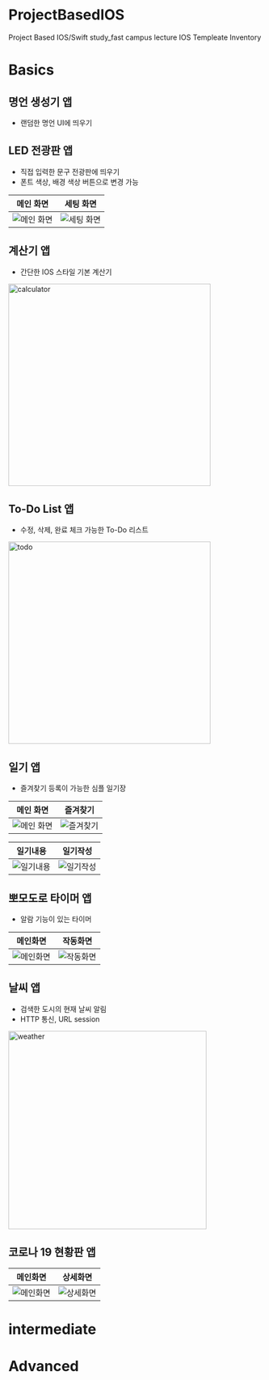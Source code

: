 # ProjectBasedIOS
Project Based IOS/Swift study_fast campus lecture 
IOS Templeate Inventory

# Basics
## 명언 생성기 앱
- 랜덤한 명언 UI에 띄우기

## LED 전광판 앱
- 직접 입력한 문구 전광판에 띄우기
- 폰트 색상, 배경 색상 버튼으로 변경 가능


|메인 화면|세팅 화면|
|:-:|:-:|
|![메인 화면](https://user-images.githubusercontent.com/54619996/157432036-4e218885-336d-4f6f-8d9a-1c63a4d643df.png?w=400)|![세팅 화면](https://user-images.githubusercontent.com/54619996/157432206-860d4527-9148-422d-bc96-861ec9dbd10c.png?w=400)|

## 계산기 앱
- 간단한 IOS 스타일 기본 계산기

<img width="400" alt="calculator" src="https://user-images.githubusercontent.com/54619996/157433278-d803100e-90a2-42cb-8c0e-060849161dcc.png">


## To-Do List 앱
- 수정, 삭제, 완료 체크 가능한 To-Do 리스트 

<img width="400" alt="todo" src="https://user-images.githubusercontent.com/54619996/157433623-fdf6beab-e8a8-480e-b875-3aafcb4f8f1e.png">

## 일기 앱
- 즐겨찾기 등록이 가능한 심플 일기장

|메인 화면|즐겨찾기|
|:-:|:-:|
|![메인 화면](https://user-images.githubusercontent.com/54619996/157433830-f02822fc-62a4-4528-911a-8e59e7a6fd17.png?w=400)|![즐겨찾기](https://user-images.githubusercontent.com/54619996/157433932-3a070925-b630-4b1b-a0ba-51629a47df2f.png?w=400)|

|일기내용|일기작성|
|:-:|:-:|
|![일기내용](https://user-images.githubusercontent.com/54619996/157434132-8383a1a1-432d-4c92-834a-ef6d16f8a0df.png?w=400)|![일기작성](https://user-images.githubusercontent.com/54619996/157434141-b4144b23-368c-4b81-8c1f-ab1ec203be66.png?w=400)|

## 뽀모도로 타이머 앱
- 알람 기능이 있는 타이머

|메인화면|작동화면|
|:-:|:-:|
|![메인화면](https://user-images.githubusercontent.com/54619996/157434472-21521747-adc3-4575-9b8c-9bf00e493a75.png?w=400)|![작동화면](https://user-images.githubusercontent.com/54619996/157434483-8fa8bb2d-59dd-4909-9128-1242bdd7a23d.png?w=400)|

## 날씨 앱
- 검색한 도시의 현재 날씨 알림
- HTTP 통신, URL session

<img width="392" alt="weather" src="https://user-images.githubusercontent.com/54619996/157434585-dfdf4a36-81bd-463e-a78e-479d485d634e.png">

## 코로나 19 현황판 앱

|메인화면|상세화면|
|:-:|:-:|
|![메인화면](https://user-images.githubusercontent.com/54619996/157434782-add42b96-7f5a-45b1-b0c2-77e31f183fff.png?w=400)|![상세화면](https://user-images.githubusercontent.com/54619996/157434793-f8de3cc1-d824-440b-b47c-9bc44ad0508b.png?w=400)|

# intermediate

# Advanced

